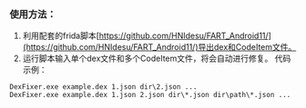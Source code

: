 ﻿### 使用方法：
1. 利用配套的frida脚本[https://github.com/HNIdesu/FART_Android11/](https://github.com/HNIdesu/FART_Android11/)导出dex和CodeItem文件。
2. 运行脚本输入单个dex文件和多个CodeItem文件，将会自动进行修复。
代码示例：
```
DexFixer.exe example.dex 1.json dir\2.json ...
DexFixer.exe example.dex 1.json 2.json dir\*.json dir\path\*.json ...
```